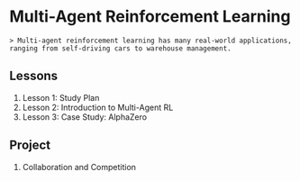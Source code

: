 # Multi-Agent Reinforcement Learning
	> Multi-agent reinforcement learning has many real-world applications, ranging from self-driving cars to warehouse management.

## Lessons

1. Lesson 1: Study Plan
1. Lesson 2: Introduction to Multi-Agent RL
1. Lesson 3: Case Study: AlphaZero

## Project
1. Collaboration and Competition
